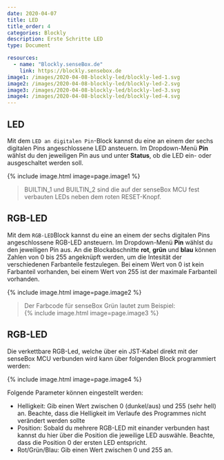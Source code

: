 ```yaml
---
date: 2020-04-07
title: LED
title_order: 4
categories: Blockly
description: Erste Schritte LED
type: Document

resources:
  - name: "Blockly.senseBox.de"
    link: https://blockly.sensebox.de
image1: /images/2020-04-08-blockly-led/blockly-led-1.svg
image2: /images/2020-04-08-blockly-led/blockly-led-2.svg
image3: /images/2020-04-08-blockly-led/blockly-led-3.svg
image4: /images/2020-04-08-blockly-led/blockly-led-4.svg
---
```


## LED
Mit dem `LED an digitalen Pin`-Block kannst du eine an einem der sechs digitalen Pins angeschlossene LED ansteuern. Im Dropdown-Menü __Pin__ wählst du den jeweiligen Pin aus und unter __Status__, ob die LED ein- oder ausgeschaltet werden soll.

{% include image.html image=page.image1 %}

> BUILTIN_1 und BUILTIN_2 sind die auf der senseBox MCU fest verbauten LEDs neben dem roten RESET-Knopf.

## RGB-LED
Mit dem `RGB-LED`Block kannst du eine an einem der sechs digitalen Pins angeschlossene RGB-LED ansteuern. Im Dropdown-Menü __Pin__ wählst du den jeweiligen Pin aus. An die Blockabschnitte __rot__, __grün__ und  __blau__ können Zahlen von 0 bis 255 angeknüpft werden, um die Intesität der verschiedenen Farbanteile festzulegen. Bei einem Wert von 0 ist kein Farbanteil vorhanden, bei einem Wert von 255 ist der maximale Farbanteil vorhanden.

{% include image.html image=page.image2 %}

> Der Farbcode für senseBox Grün lautet zum Beispiel:  
{% include image.html image=page.image3 %}

## RGB-LED 

Die verkettbare RGB-Led, welche über ein JST-Kabel direkt mit der senseBox MCU verbunden wird kann über folgenden Block programmiert werden:

{% include image.html image=page.image4 %}

Folgende Parameter können eingestellt werden:

- Helligkeit: Gib einen Wert zwischen 0 (dunkel/aus) und 255 (sehr hell) an. Beachte, dass die Helligkeit im Verlaufe des Programmes nicht verändert werden sollte
- Position: Sobald du mehrere RGB-LED mit einander verbunden hast kannst du hier über die Position die jeweilige LED auswähle. Beachte, dass die Position 0 der ersten LED entspricht.
- Rot/Grün/Blau: Gib einen Wert zwischen 0 und 255 an.